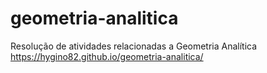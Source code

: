 # geometria-analitica
Resolução de atividades relacionadas a Geometria Analítica
https://hygino82.github.io/geometria-analitica/
